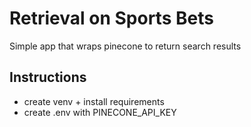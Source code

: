 # Retrieval on Sports Bets
Simple app that wraps pinecone to return search results

## Instructions
- create venv + install requirements
- create .env with PINECONE_API_KEY
